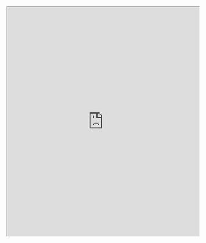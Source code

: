 <iframe src="https://drjmaranda.github.io/Advanced-Learning-System/" width="100%" height="600" title="The Journey Begins">
</iframe>
